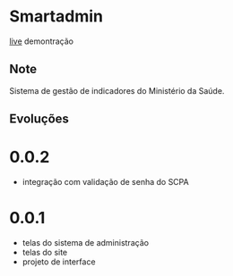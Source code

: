 # Smartadmin

[live](http://indicadores.demas.saude.gov) demontração

## Note
Sistema de gestão de indicadores do Ministério da Saúde.

## Evoluções

# 0.0.2
  * integração com validação de senha do SCPA

# 0.0.1
  * telas do sistema de administração
  * telas do site
  * projeto de interface
